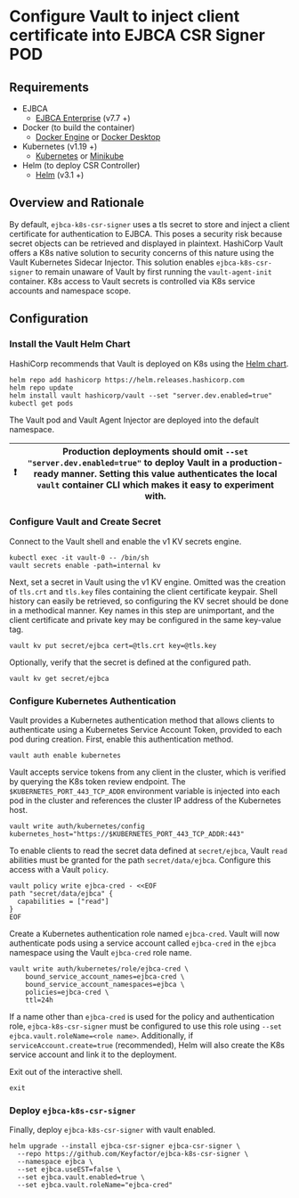 # Configure Vault to inject client certificate into EJBCA CSR Signer POD

## Requirements
* EJBCA
	* [EJBCA Enterprise](https://www.primekey.com/products/ejbca-enterprise/) (v7.7 +)
* Docker (to build the container)
	* [Docker Engine](https://docs.docker.com/engine/install/) or [Docker Desktop](https://docs.docker.com/desktop/)
* Kubernetes (v1.19 +)
	* [Kubernetes](https://kubernetes.io/docs/tasks/tools/) or [Minikube](https://minikube.sigs.k8s.io/docs/start/)
* Helm (to deploy CSR Controller)
	* [Helm](https://helm.sh/docs/intro/install/) (v3.1 +)

## Overview and Rationale
By default, `ejbca-k8s-csr-signer` uses a tls secret to store and inject a client certificate for authentication to EJBCA.
This poses a security risk because secret objects can be retrieved and displayed in plaintext. HashiCorp Vault offers a
K8s native solution to security concerns of this nature using the Vault Kubernetes Sidecar Injector. This solution enables
`ejbca-k8s-csr-signer` to remain unaware of Vault by first running the `vault-agent-init` container. K8s access to Vault secrets is controlled 
via K8s service accounts and namespace scope.

## Configuration

### Install the Vault Helm Chart
HashiCorp recommends that Vault is deployed on K8s using the [Helm chart](https://www.vaultproject.io/docs/platform/k8s/helm).
```shell
helm repo add hashicorp https://helm.releases.hashicorp.com
helm repo update
helm install vault hashicorp/vault --set "server.dev.enabled=true"
kubectl get pods
```
The Vault pod and Vault Agent Injector are deployed into the default namespace.

| :exclamation:  | Production deployments should omit `--set "server.dev.enabled=true"` to deploy Vault in a production-ready manner. Setting this value authenticates the local `vault` container CLI which makes it easy to experiment with.  |
|----------------|------------------------------------------------------------------------------------------------------------------------------------------------------------------------------------------------------------------------------|

### Configure Vault and Create Secret
Connect to the Vault shell and enable the v1 KV secrets engine.
```shell
kubectl exec -it vault-0 -- /bin/sh
vault secrets enable -path=internal kv
```

Next, set a secret in Vault using the v1 KV engine. Omitted was the creation of `tls.crt` and `tls.key` files containing the client certificate keypair. 
Shell history can easily be retrieved, so configuring the KV secret should be done in a methodical manner. Key names in this step are 
unimportant, and the client certificate and private key may be configured in the same key-value tag.
```shell
vault kv put secret/ejbca cert=@tls.crt key=@tls.key
```
Optionally, verify that the secret is defined at the configured path.
```shell
vault kv get secret/ejbca 
```

### Configure Kubernetes Authentication
Vault provides a Kubernetes authentication method that allows clients to authenticate using a Kubernetes Service Account Token, provided to each pod during creation. First, enable this authentication method.
```shell
vault auth enable kubernetes
```
Vault accepts service tokens from any client in the cluster, which is verified by querying the K8s token review endpoint.
The `$KUBERNETES_PORT_443_TCP_ADDR` environment variable is injected into each pod in the cluster and references the cluster IP address of the Kubernetes host.
```shell
vault write auth/kubernetes/config kubernetes_host="https://$KUBERNETES_PORT_443_TCP_ADDR:443"
```
To enable clients to read the secret data defined at `secret/ejbca`, Vault `read` abilities must be granted for the path `secret/data/ejbca`. Configure this access with a Vault `policy`.
```shell
vault policy write ejbca-cred - <<EOF
path "secret/data/ejbca" {
  capabilities = ["read"]
}
EOF
```

Create a Kubernetes authentication role named `ejbca-cred`. Vault will now authenticate pods using a service account called `ejbca-cred` in the `ejbca` namespace using the Vault `ejbca-cred` role name.
```shell
vault write auth/kubernetes/role/ejbca-cred \
	bound_service_account_names=ejbca-cred \
	bound_service_account_namespaces=ejbca \
	policies=ejbca-cred \
	ttl=24h
```
If a name other than `ejbca-cred` is used for the policy and authentication role, `ejbca-k8s-csr-signer` must be configured to use 
this role using `--set ejbca.vault.roleName=<role name>`. Additionally, if `serviceAccount.create=true` (recommended), Helm 
will also create the K8s service account and link it to the deployment.

Exit out of the interactive shell.
```shell
exit
```

### Deploy `ejbca-k8s-csr-signer`
Finally, deploy `ejbca-k8s-csr-signer` with vault enabled.
```shell
helm upgrade --install ejbca-csr-signer ejbca-csr-signer \
  --repo https://github.com/Keyfactor/ejbca-k8s-csr-signer \
  --namespace ejbca \
  --set ejbca.useEST=false \
  --set ejbca.vault.enabled=true \
  --set ejbca.vault.roleName="ejbca-cred"
```